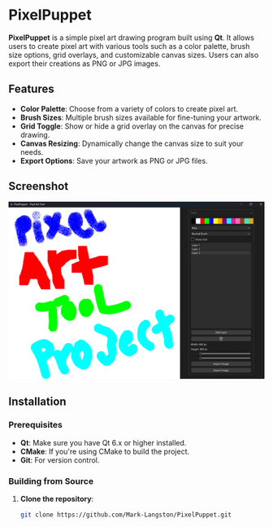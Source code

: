 # PixelPuppet

**PixelPuppet** is a simple pixel art drawing program built using **Qt**. It allows users to create pixel art with various tools such as a color palette, brush size options, grid overlays, and customizable canvas sizes. Users can also export their creations as PNG or JPG images.

## Features

- **Color Palette**: Choose from a variety of colors to create pixel art.
- **Brush Sizes**: Multiple brush sizes available for fine-tuning your artwork.
- **Grid Toggle**: Show or hide a grid overlay on the canvas for precise drawing.
- **Canvas Resizing**: Dynamically change the canvas size to suit your needs.
- **Export Options**: Save your artwork as PNG or JPG files.

## Screenshot

![PixelPuppet Screenshot](PixelPuppetScreenshot.png)

## Installation

### Prerequisites

- **Qt**: Make sure you have Qt 6.x or higher installed.
- **CMake**: If you're using CMake to build the project.
- **Git**: For version control.

### Building from Source

1. **Clone the repository**:
   ```bash
   git clone https://github.com/Mark-Langston/PixelPuppet.git
